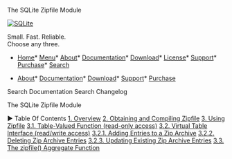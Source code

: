 




The SQLite Zipfile Module




[![SQLite](images/sqlite370_banner.gif)](index.html)


Small. Fast. Reliable.  
Choose any three.


* [Home](index.html)* [Menu](javascript:void(0))* [About](about.html)* [Documentation](docs.html)* [Download](download.html)* [License](copyright.html)* [Support](support.html)* [Purchase](prosupport.html)* [Search](javascript:void(0))




* [About](about.html)* [Documentation](docs.html)* [Download](download.html)* [Support](support.html)* [Purchase](prosupport.html)






Search Documentation
Search Changelog










The SQLite Zipfile Module


►
Table Of Contents
[1\. Overview](#overview)
[2\. Obtaining and Compiling Zipfile](#obtaining_and_compiling_zipfile)
[3\. Using Zipfile](#using_zipfile)
[3\.1\. Table\-Valued Function (read\-only access)](#table_valued_function_read_only_access_)
[3\.2\. Virtual Table Interface (read/write access)](#virtual_table_interface_read_write_access_)
[3\.2\.1\. Adding Entries to a Zip Archive](#adding_entries_to_a_zip_archive)
[3\.2\.2\. Deleting Zip Archive Entries](#_deleting_zip_archive_entries_) 
[3\.2\.3\. Updating Existing Zip Archive Entries](#_updating_existing_zip_archive_entries_) 
[3\.3\. The zipfile() Aggregate Function](#_the_zipfile_aggregate_function_) 




